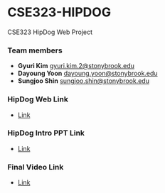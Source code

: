 # CSE323-HIPDOG
CSE323 HipDog Web Project

### Team members
* __Gyuri Kim__    <gyuri.kim.2@stonybrook.edu> 
* __Dayoung Yoon__ <dayoung.yoon@stonybrook.edu>  
* __Sungjoo Shin__ <sungjoo.shin@stonybrook.edu>

### HipDog Web Link
* [Link](hipdog.netlify.app)

### HipDog Intro PPT Link
* [Link](https://docs.google.com/presentation/d/1aeIoG1PqAZa-il5dhJ0TD6niUAtQBFQ30Z_xsLesPMM/edit?usp=sharing)

### Final Video Link
* [Link](https://www.youtube.com/watch?v=c6y12Nm50_E)
